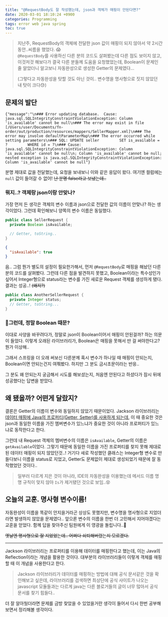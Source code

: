 ```yaml
---
title: "@RequestBody도 잘 작성했는데, json과 객체가 매핑이 안된다면?"
date: 2020-03-01 18:10:24 +0900
categories: Programming
tags: error web java spring
toc: true
---
```


> 지난주, RequestBody의 객체에 전달한 json 값이 매핑이 되지 않아서 약 2시간 동안..씨름을 했었다. 😱  
> `@RequestBody`를 사용하신 다른 분의 코드도 살펴봤는데 다른 점도 보이지 않고, 이것저것 해보다가 결국 다른 분들께 도움을 요청했었는데, Boolean이 문제인 줄 알았더니 알고보니 자동완성으로 생성한 Getter의 문제였다...
>
> (그렇다고 자동완성을 탓할 것도 아닌 것이.. 변수명을 명사형으로 짓지 않았던 내 탓이 크다😓)

## 문제의 발단

```
{"message":"\n### Error updating database.  Cause: java.sql.SQLIntegrityConstraintViolationException: Column 'is_available' cannot be null\n### The error may exist in file [/Users/user/Documents/fn-order/out/production/resources/mappers/SellerMapper.xml]\n### The error may involve defaultParameterMap\n### The error occurred while setting parameters\n### SQL: UPDATE seller         SET is_available = ?         WHERE id = ?\n### Cause: java.sql.SQLIntegrityConstraintViolationException: Column 'is_available' cannot be null\n; Column 'is_available' cannot be null; nested exception is java.sql.SQLIntegrityConstraintViolationException: Column 'is_available' cannot be null"}
```

분명 제대로 값을 전달했는데, 요청을 보내보니 이와 같은 응답이 왔다. 여기엔 컬럼에는 `null` 값이 들어갈 수 없어! ~~난 분명 false라고 보냈는데..~~

### 뭐지..? 객체랑 json이랑 안맞나?

가장 먼저 든 생각은 객체의 변수 이름과 json으로 전달한 값의 이름이 안맞나? 하는 생각이었다. 그런데 확인해보니 양쪽의 변수 이름은 동일했다.

```java
public class SellerRequest {
  private Boolean isAvailable;

  // Getter, toString..
}
```

```json
{
  "isAvailable": true
}
```

음.. 그럼 뭔가 별도의 설정이 필요한가해서, 먼저 `@RequestBody`로 매핑을 해놨던 다른 분의 코드를 살펴봤다. 그런데 다른 점을 발견하지 못했고, Boolean이라는 특수성인가 싶어서 Integer형으로 status라는 변수를 가진 새로운 Request 객체를 생성하게 됐다. 결과는 성공..! ~~(왜지?)~~

```java
public class AnotherSellerRequest {
  private Integer status;
  // Getter, toString...
}
```

### 🤔그런데, 정말 Boolean 때문?

이대로 사양을 바꾸려다가, 정말로 json이 Boolean이어서 매핑이 안된걸까? 하는 의문이 들었다. 이렇게 오래된 라이브러리가, Boolean은 매핑을 못해서 딴 걸 써야한다고? 뭔가 이상해..

그래서 스프링을 더 오래 써보신 다른분께 혹시 변수가 하나일 때 매핑이 안되는지, Boolean이면 안되는건지 여쭤봤다. 하지만 그 분도 금시초문이라는 반응..

그 분도 왜 안되는지 궁금해서 시도를 해보셨는지, 처음엔 안된다고 하셨다가 잠시 뒤에 성공했다는 답변을 받았다.

## 왜 됐을까? 어떤게 달랐지?

결론은 Getter의 이름이 변수와 동일하지 않았기 때문이었다. Jackson 라이브러리는 [데이터 매핑에 Java의 프로퍼티(Getter, Setter)를 사용하게 되는데](https://mommoo.tistory.com/83), 이 때 중요한 것은 json과 동일한 이름을 가진 멤버변수가 있느냐가 중요한 것이 아니라 프로퍼티가 있느냐로 동작한다고 한다.

그런데 내 Request 객체의 멤버변수의 이름은 `isAvailable`, Getter의 이름은 `getAvailable`이었다. 그렇기 때문에 동일한 이름을 가진 프로퍼티를 찾지 못해 제대로 된 데이터 매핑이 되지 않았던것..! 거기다 새로 작성했던 클래스는 Integer형 변수로 만들다보니 이름을 status로 지었고, Getter도 문제없이 제대로 생성되었기 때문에 잘 동작했었던 것이다..

> 일부러 다르게 지은 것이 아니라, IDE의 자동완성을 이용했는데 메서드 이름 명명 규칙이 맞지 않아 `Is`가 제거됐던 것으로 보임..😵

## 오늘의 교훈. 명사형 변수이름!

자동완성이 이름을 똑같이 안지을거라곤 상상도 못했지만, 변수명을 명사형으로 지었더라면 발생하지 않았을 문제였다.. 앞으론 변수의 이름을 한번 더 고민해서 지어야겠다는 교훈을 얻었다. 함께 답을 찾아주신 팀원에게 이 영광을 돌립니다..💞 

~~옛날엔 명사형으로 잘 지었었는데.. 어쩌다 쇠퇴해버렸는지 모르겠다.~~

---

Jackson 라이브러리는 프로퍼티를 이용해 데이터를 매핑한다고 했는데, 이는 Java의 Reflection이라는 개념을 활용한 것이다. 대부분의 라이브러리들이 이렇게 객체를 매핑할 때 이 개념을 사용한다고 한다.

> Jackson 라이브러리가 데이터를 매핑하는 방법에 대해 공식 문서같은 것을 확인해보고 싶은데, 라이브러리를 검색하면 최상단에 공식 사이트가 나오는 javascript 모듈들과는 다르게 java는 다른 블로거들의 글이 너무 많아서 공식 문서를 찾기 힘들다..

더 잘 알아뒀더라면 문제를 금방 찾았을 수 있었을거란 생각이 들어서 다시 한번 공부해보면서 정리해볼 생각이다.
